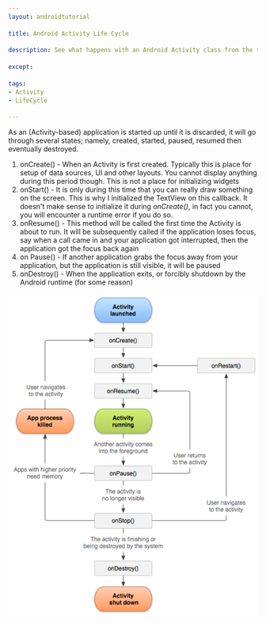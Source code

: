 ```yaml
---
layout: androidtutorial

title: Android Activity Life Cycle

description: See what happens with an Android Activity class from the time of invocation until it is destroyed

except:

tags:
- Activity
- LifeCycle

---
```




As an (Activity-based) application is started up until it is discarded, it will go through several states; namely, created, started, paused, resumed then eventually destroyed. 

1. onCreate() - When an Activity is first created. Typically this is place for setup of data sources, UI and other layouts. You cannot display anything during this period though. This is not a place for initializing widgets
2. onStart() - It is only during this time that you can really draw something on the screen. This is why I initialized the TextView on this callback. It doesn't make sense to initialize it during *onCreate()*, in fact you cannot, you will encounter a runtime error if you do so.
3. onResume() - This method will be called the first time the Activity is about to run. It will be subsequently called if the application loses focus, say when a call came in and your application got interrupted, then the application got the focus back again
4. on Pause() - If another application grabs the focus away from your application, but the application is still visible, it will be paused
4. onDestroy() - When the application exits, or forcibly shutdown by the Android runtime (for some reason)



<img class="default" src="/img/activity_lifecycle.png">

